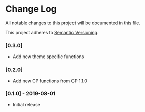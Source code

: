 # Change Log

All notable changes to this project will be documented in this file.

This project adheres to [Semantic Versioning](http://semver.org/spec/v2.0.0.html).

### [0.3.0]
- Add new theme specific functions

### [0.2.0]
- Add new CP functions from CP 1.1.0

### [0.1.0] - 2019-08-01
- Initial release
